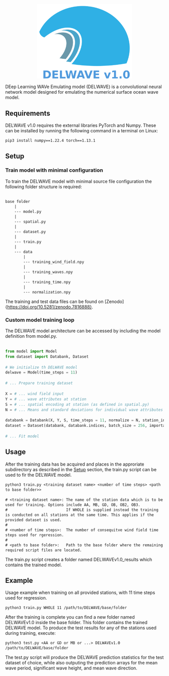 <p align="center">
    <img src="images/DELWAVE_logo.png" alt="DELWAVE logo" width="300px">
</p>


DEep Learning WAVe Emulating model (DELWAVE) is a convolutional neural network model designed for emulating the numerical surface ocean wave model.

## Requirements

DELWAVE v1.0 requires the external libraries PyTorch and Numpy.
These can be installed by running the following command in a terminal on Linux:

```conole
pip3 install numpy==1.22.4 torch==1.13.1
```

## Setup


### Train model with minimal configuration

To train the DELWAVE model with minimal source file configuration the following folder structure is required:

```

base folder
	|
	--- model.py
	|
	--- spatial.py
	|
	--- dataset.py
	|
	--- train.py 
	|
	--- data
	    |
	    --- training_wind_field.npy
	    |
	    --- training_waves.npy
	    |
	    --- training_time.npy
	    |
	    --- normalization.npy

```

The training and test data files can be found on [Zenodo]{https://doi.org/10.5281/zenodo.7816888}.

### Custom model training loop

The DELWAVE model architecture can be accessed by including the model definition from model.py.
```python

from model import Model
from dataset import Databank, Dataset

# We initialize th DELWAVE model
delwave = Model(time_steps = 11)

# ... Prepare training dataset

X = # ... wind field input
Y = # ... wave attributes at station
S = # ... spatial encoding at station (as defined in spatial.py)
N = # ... Means and standard deviations for individual wave attributes at station and whole wind field

databank = Databank(X, Y, S, time_steps = 11, normalize = N, station_indices = [0], cuda = True)
dataset = Dataset(databank, databank.indices, batch_size = 256, importance = True)

# ... Fit model

```

## Usage

After the training data has be acquired and places in the approriate subdirectory as described in the [Setup](#Setup) section,
the train.py script can be used to fir the DELWAVE model.

```console
python3 train.py <training dataset name> <number of time steps> <path to base folder>>

# <training dataset name>: The name of the station data which is to be used for training. Options include AA, MB, GD, OB, OB2, OB3.
#                          If WHOLE is supplied instead the training is conducted on all stations at the same time. This applies if the provided dataset is used.
#
# <number of time steps>:  The number of consequitve wind field time steps used for rgeression. 
#
# <path to base folder>:   Path to the base folder where the remaining required script files are located.
```

The train.py script creates a folder named DELWAVEv1.0_results which contains the trained model.

## Example

Usage example when training on all provided stations, with 11 time steps used for regression.

``` console
python3 train.py WHOLE 11 /path/to/DELWAVE/base/folder
```

After the training is complete you can find a new folder named DELWAVEv1.0 inside the base folder.
This folder contains the trained DELWAVE model.
To produce the test results for any of the stations used during training, execute:

``` console
python3 test.py <AA or GD or MB or ...> DELWAVEv1.0 /path/to/DELWAVE/base/folder
```

The test.py script will produce the DELWAVE prediction statistics for the test dataset of choice, while also outputing the prediction arrays
for the mean wave period, significant wave height, and mean wave direction.
